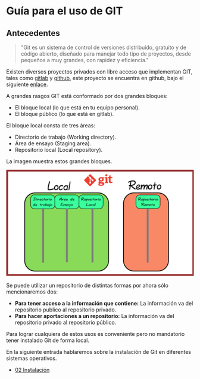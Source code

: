# Guía para el uso de GIT

## Antecedentes

> "Git es un sistema de control de versiones distribuido, gratuito y de código abierto, diseñado para manejar todo tipo de proyectos, desde pequeños a muy grandes, con rapidez y eficiencia."

Existen diversos proyectos privados con libre acceso que implementan GIT, tales como [gitlab](gitlab.com) y [github](github.com), este proyecto se encuentra en github, bajo el siguiente [enlace](https://github.com/accesibilidadenp1l4r3s/guiaGIT/).

A grandes rasgos GIT está conformado por dos grandes bloques:
* El bloque local (lo que está en tu equipo personal).
* El bloque público (lo que está en gitlab).

El bloque local consta de tres áreas:

* Directorio de trabajo (Working directory).
* Área de ensayo (Staging area).
* Repositorio local (Local repository).

La imagen muestra estos grandes bloques.

![Imagen bloques de GIT](img/01localRemoto.png "Imagen que contiene dos secciones. El lado de la izquierda representa al bloque local y el de la derecha representa el bloque público. Además el bloque de la izquierda contiene el directorio de trabajo, el área de ensayo y el repositorio local.")

Se puede utilizar un repositorio de distintas formas por ahora sólo mencionaremos dos:
* **Para tener acceso a la información que contiene:** La información va del repositorio publico al repositorio privado.
* **Para hacer aportaciones a un repositorio:** La información va del repositorio privado al repositorio público.

Para lograr cualquiera de estos usos es conveniente pero no mandatorio tener instalado Git de forma local.

En la siguiente entrada hablaremos sobre la instalación de Git en diferentes
sistemas operativos.

* [02 Instalación](../02instalacion)
